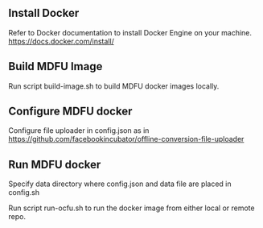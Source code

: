 ## Install Docker
Refer to Docker documentation to install Docker Engine on your machine.
https://docs.docker.com/install/

## Build MDFU Image
Run script build-image.sh to build MDFU docker images locally.

## Configure MDFU docker
Configure file uploader in config.json as in https://github.com/facebookincubator/offline-conversion-file-uploader

## Run MDFU docker
Specify data directory where config.json and data file are placed in config.sh

Run script run-ocfu.sh to run the docker image from either local or remote repo.
